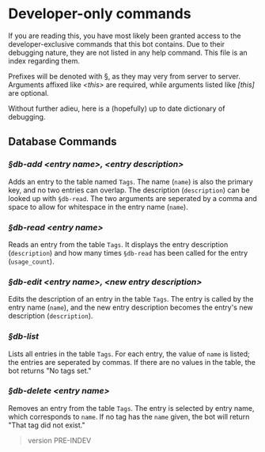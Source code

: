 <!--
 Copyright 2019 helpme
 
 Licensed under the Apache License, Version 2.0 (the "License");
 you may not use this file except in compliance with the License.
 You may obtain a copy of the License at
 
     http://www.apache.org/licenses/LICENSE-2.0
 
 Unless required by applicable law or agreed to in writing, software
 distributed under the License is distributed on an "AS IS" BASIS,
 WITHOUT WARRANTIES OR CONDITIONS OF ANY KIND, either express or implied.
 See the License for the specific language governing permissions and
 limitations under the License.
-->

# Developer-only commands
If you are reading this, you have most likely been granted access to the developer-exclusive commands that this bot contains. Due to their debugging nature, they are not listed in any help command. This file is an index regarding them.

Prefixes will be denoted with §, as they may very from server to server. Arguments affixed like *\<this\>* are required, while arguments listed like *[this]* are optional.

Without further adieu, here is a (hopefully) up to date dictionary of debugging.

## Database Commands

### *§db-add \<entry name\>, \<entry description\>*
Adds an entry to the table named `Tags`. The name (`name`) is also the primary key, and no two entries can overlap. The description (`description`) can be looked up with `§db-read`. The two arguments are seperated by a comma and space to allow for whitespace in the entry name (`name`).

### *§db-read \<entry name\>*
Reads an entry from the table `Tags`. It displays the entry description (`description`) and how many times `§db-read` has been called for the entry (`usage_count`).

### *§db-edit \<entry name\>, \<new entry description\>*
Edits the description of an entry in the table `Tags`. The entry is called by the entry name (`name`), and the new entry description becomes the entry's new description (`description`).

### *§db-list*
Lists all entries in the table `Tags`. For each entry, the value of `name` is listed; the entries are seperated by commas. If there are no values in the table, the bot returns "No tags set."

### *§db-delete \<entry name\>*
Removes an entry from the table `Tags`. The entry is selected by entry name, which corresponds to `name`. If no tag has the `name` given, the bot will return "That tag did not exist."

> version PRE-INDEV